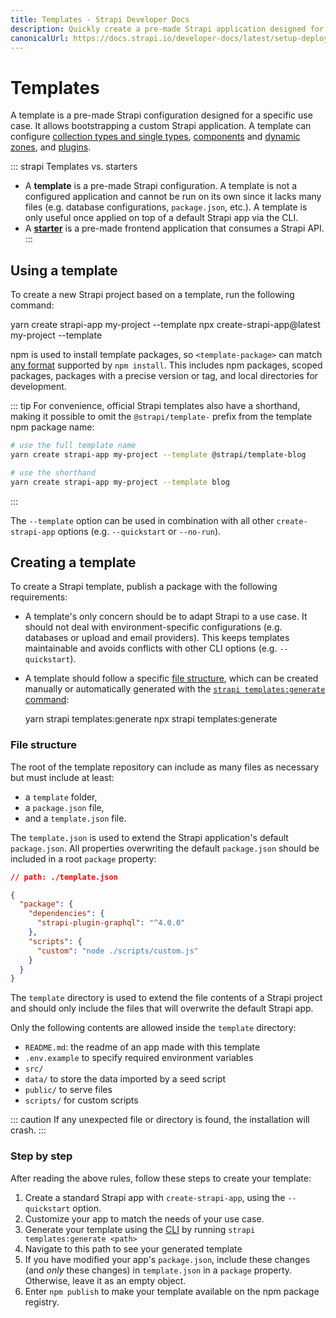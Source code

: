 ```yaml
---
title: Templates - Strapi Developer Docs
description: Quickly create a pre-made Strapi application designed for a specific use case. It allows you to quickly bootstrap a custom Strapi app.
canonicalUrl: https://docs.strapi.io/developer-docs/latest/setup-deployment-guides/installation/templates.html
---
```


# Templates

A template is a pre-made Strapi configuration designed for a specific use case. It allows bootstrapping a custom Strapi application. A template can configure [collection types and single types](/user-docs/latest/content-types-builder/introduction-to-content-types-builder.md), [components](/developer-docs/latest/development/backend-customization/models.html#components-2) and [dynamic zones](/developer-docs/latest/development/backend-customization/models.html#dynamic-zones), and [plugins](/developer-docs/latest/plugins/plugins-intro.html).

::: strapi Templates vs. starters
- A **template** is a pre-made Strapi configuration. A template is not a configured application and cannot be run on its own since it lacks many files (e.g. database configurations, `package.json`, etc.). A template is only useful once applied on top of a default Strapi app via the CLI.
- A **[starter](https://strapi.io/starters)** is a pre-made frontend application that consumes a Strapi API.
:::

## Using a template

To create a new Strapi project based on a template, run the following command:

<code-group>

  <code-block title="YARN">
    yarn create strapi-app my-project --template <template-package>
  </code-block>

  <code-block title="NPM">
    npx create-strapi-app@latest my-project --template <template-package>
  </code-block>

</code-group>

npm is used to install template packages, so `<template-package>` can match [any format](https://docs.npmjs.com/cli/v8/commands/npm-install) supported by `npm install`. This includes npm packages, scoped packages, packages with a precise version or tag, and local directories for development.

::: tip
For convenience, official Strapi templates also have a shorthand, making it possible to omit the `@strapi/template-` prefix from the template npm package name:

```bash
# use the full template name
yarn create strapi-app my-project --template @strapi/template-blog

# use the shorthand
yarn create strapi-app my-project --template blog
```

:::

The `--template` option can be used in combination with all other `create-strapi-app` options (e.g. `--quickstart` or `--no-run`).

## Creating a template

To create a Strapi template, publish a package with the following requirements:

* A template's only concern should be to adapt Strapi to a use case. It should not deal with environment-specific configurations (e.g. databases or upload and email providers). This keeps templates maintainable and avoids conflicts with other CLI options (e.g. `--quickstart`).

* A template should follow a specific [file structure](#file-structure), which can be created manually or automatically generated with the [`strapi templates:generate` command](/developer-docs/latest/developer-resources/cli/CLI.md#strapi-templates-generate):

  <code-group>

    <code-block title="YARN">
      yarn strapi templates:generate <path>
    </code-block>

    <code-block title="NPM">
      npx strapi templates:generate <path>
    </code-block>

  </code-group>

### File structure

The root of the template repository can include as many files as necessary but must include at least:

* a `template` folder, 
* a `package.json` file,
* and a `template.json` file.

The `template.json` is used to extend the Strapi application's default `package.json`. All properties overwriting the default `package.json` should be included in a root `package` property:

```json
// path: ./template.json

{
  "package": {
    "dependencies": {
      "strapi-plugin-graphql": "^4.0.0"
    },
    "scripts": {
      "custom": "node ./scripts/custom.js"
    }
  }
}
```

The `template` directory is used to extend the file contents of a Strapi project and should only include the files that will overwrite the default Strapi app.

Only the following contents are allowed inside the `template` directory:

- `README.md`: the readme of an app made with this template
- `.env.example` to specify required environment variables
- `src/`
- `data/` to store the data imported by a seed script
- `public/` to serve files
- `scripts/` for custom scripts

::: caution
If any unexpected file or directory is found, the installation will crash.
:::

### Step by step

After reading the above rules, follow these steps to create your template:

1. Create a standard Strapi app with `create-strapi-app`, using the `--quickstart` option.
2. Customize your app to match the needs of your use case.
3. Generate your template using the [CLI](/developer-docs/latest/developer-resources/cli/CLI.md#strapi-templates-generate) by running `strapi templates:generate <path>`
4. Navigate to this path to see your generated template
5. If you have modified your app's `package.json`, include these changes (and _only_ these changes) in `template.json` in a `package` property. Otherwise, leave it as an empty object.
6. Enter `npm publish` to make your template available on the npm package registry.
